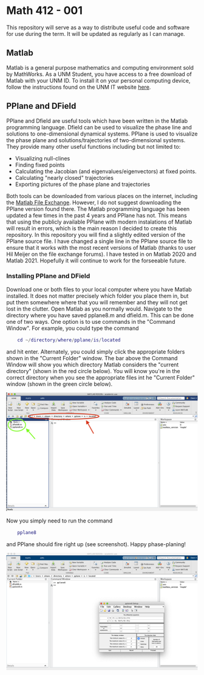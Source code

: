 <h1> Math 412 - 001</h1>

This repository will serve as a way to distribute useful code and software for use during the term. 
It will be updated as regularly as I can manage. 


<h2>Matlab</h2>

Matlab is a general purpose mathematics and computing environment sold by MathWorks.
As a UNM Student, you have access to a free download of Matlab with your UNM ID. 
To install it on your personal computing device, follow the instructions found on the UNM IT website [here](http://it.unm.edu/download/). 


<h2>PPlane and DField</h2>

PPlane and Dfield are useful tools which have been written in the Matlab programming language. 
Dfield can be used to visualize the phase line and solutions to one-dimensional dynamical systems.
PPlane is used to visualize the phase plane and solutions/trajectories of two-dimensional systems. 
They provide many other useful functions including but not limited to:
* Visualizing null-clines
* Finding fixed points
* Calculating the Jacobian (and eigenvalues/eigenvectors) at fixed points.
* Calculating "nearly closed" trajectories
* Exporting pictures of the phase plane and trajectories

Both tools can be downloaded from various places on the internet, including the [Matlab File Exchange](https://www.mathworks.com/matlabcentral/fileexchange/). 
However, I do not suggest downloading the PPlane version found there. 
The Matlab programming language has been updated a few times in the past 4 years and PPlane has not. 
This means that using the publicly available PPlane with modern instalations of Matlab will result in errors, which is the main reason I decided to create this repository. 
In this repository you will find a slightly edited version of the PPlane source file. 
I have changed a single line in the PPlane source file to ensure that it works with the most recent versions of Matlab (thanks to user Hil Meijer on the file exchange forums). 
I have tested in on Matlab 2020 and Matlab 2021.
Hopefully it will continue to work for the forseeable future.

<h3>Installing PPlane and DField</h3>

Download one or both files to your local computer where you have Matlab installed. 
It does not matter precisely which folder you place them in, but put them somewhere where that you will remember and they will not get lost in the clutter. 
Open Matlab as you normally would. 
Navigate to the directory where you have saved pplane8.m and dfield.m. 
This can be done one of two ways.
One option is to use commands in the "Command Window".
For example, you could type the command

```matlab
	cd ~/directory/where/pplane/is/located

```
and hit enter. 
Alternately, you could simply click the appropriate folders shown in the "Current Folder" window. 
The bar above the Command Window will show you which directory Matlab considers the "current directory" (shown in the red circle below). 
You will know you're in the correct directory when you see the appropriate files int he "Current Folder" window (shown in the green circle below).

![Alt Text](./directory.png)

Now you simply need to run the command
```matlab
	pplane8
```
and PPlane should fire right up (see screenshot). 
Happy phase-planing!

![Alt Text](./run.png)

